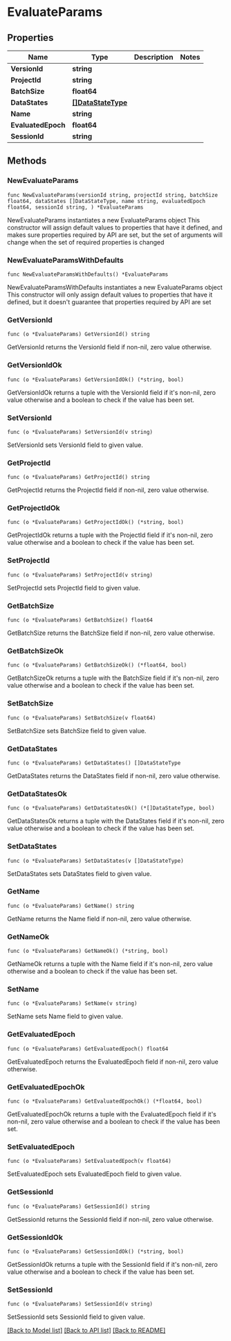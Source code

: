 # EvaluateParams

## Properties

Name | Type | Description | Notes
------------ | ------------- | ------------- | -------------
**VersionId** | **string** |  | 
**ProjectId** | **string** |  | 
**BatchSize** | **float64** |  | 
**DataStates** | [**[]DataStateType**](DataStateType.md) |  | 
**Name** | **string** |  | 
**EvaluatedEpoch** | **float64** |  | 
**SessionId** | **string** |  | 

## Methods

### NewEvaluateParams

`func NewEvaluateParams(versionId string, projectId string, batchSize float64, dataStates []DataStateType, name string, evaluatedEpoch float64, sessionId string, ) *EvaluateParams`

NewEvaluateParams instantiates a new EvaluateParams object
This constructor will assign default values to properties that have it defined,
and makes sure properties required by API are set, but the set of arguments
will change when the set of required properties is changed

### NewEvaluateParamsWithDefaults

`func NewEvaluateParamsWithDefaults() *EvaluateParams`

NewEvaluateParamsWithDefaults instantiates a new EvaluateParams object
This constructor will only assign default values to properties that have it defined,
but it doesn't guarantee that properties required by API are set

### GetVersionId

`func (o *EvaluateParams) GetVersionId() string`

GetVersionId returns the VersionId field if non-nil, zero value otherwise.

### GetVersionIdOk

`func (o *EvaluateParams) GetVersionIdOk() (*string, bool)`

GetVersionIdOk returns a tuple with the VersionId field if it's non-nil, zero value otherwise
and a boolean to check if the value has been set.

### SetVersionId

`func (o *EvaluateParams) SetVersionId(v string)`

SetVersionId sets VersionId field to given value.


### GetProjectId

`func (o *EvaluateParams) GetProjectId() string`

GetProjectId returns the ProjectId field if non-nil, zero value otherwise.

### GetProjectIdOk

`func (o *EvaluateParams) GetProjectIdOk() (*string, bool)`

GetProjectIdOk returns a tuple with the ProjectId field if it's non-nil, zero value otherwise
and a boolean to check if the value has been set.

### SetProjectId

`func (o *EvaluateParams) SetProjectId(v string)`

SetProjectId sets ProjectId field to given value.


### GetBatchSize

`func (o *EvaluateParams) GetBatchSize() float64`

GetBatchSize returns the BatchSize field if non-nil, zero value otherwise.

### GetBatchSizeOk

`func (o *EvaluateParams) GetBatchSizeOk() (*float64, bool)`

GetBatchSizeOk returns a tuple with the BatchSize field if it's non-nil, zero value otherwise
and a boolean to check if the value has been set.

### SetBatchSize

`func (o *EvaluateParams) SetBatchSize(v float64)`

SetBatchSize sets BatchSize field to given value.


### GetDataStates

`func (o *EvaluateParams) GetDataStates() []DataStateType`

GetDataStates returns the DataStates field if non-nil, zero value otherwise.

### GetDataStatesOk

`func (o *EvaluateParams) GetDataStatesOk() (*[]DataStateType, bool)`

GetDataStatesOk returns a tuple with the DataStates field if it's non-nil, zero value otherwise
and a boolean to check if the value has been set.

### SetDataStates

`func (o *EvaluateParams) SetDataStates(v []DataStateType)`

SetDataStates sets DataStates field to given value.


### GetName

`func (o *EvaluateParams) GetName() string`

GetName returns the Name field if non-nil, zero value otherwise.

### GetNameOk

`func (o *EvaluateParams) GetNameOk() (*string, bool)`

GetNameOk returns a tuple with the Name field if it's non-nil, zero value otherwise
and a boolean to check if the value has been set.

### SetName

`func (o *EvaluateParams) SetName(v string)`

SetName sets Name field to given value.


### GetEvaluatedEpoch

`func (o *EvaluateParams) GetEvaluatedEpoch() float64`

GetEvaluatedEpoch returns the EvaluatedEpoch field if non-nil, zero value otherwise.

### GetEvaluatedEpochOk

`func (o *EvaluateParams) GetEvaluatedEpochOk() (*float64, bool)`

GetEvaluatedEpochOk returns a tuple with the EvaluatedEpoch field if it's non-nil, zero value otherwise
and a boolean to check if the value has been set.

### SetEvaluatedEpoch

`func (o *EvaluateParams) SetEvaluatedEpoch(v float64)`

SetEvaluatedEpoch sets EvaluatedEpoch field to given value.


### GetSessionId

`func (o *EvaluateParams) GetSessionId() string`

GetSessionId returns the SessionId field if non-nil, zero value otherwise.

### GetSessionIdOk

`func (o *EvaluateParams) GetSessionIdOk() (*string, bool)`

GetSessionIdOk returns a tuple with the SessionId field if it's non-nil, zero value otherwise
and a boolean to check if the value has been set.

### SetSessionId

`func (o *EvaluateParams) SetSessionId(v string)`

SetSessionId sets SessionId field to given value.



[[Back to Model list]](../README.md#documentation-for-models) [[Back to API list]](../README.md#documentation-for-api-endpoints) [[Back to README]](../README.md)


